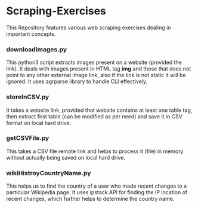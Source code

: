# Scraping-Exercises
This Repository features various web scraping exercises dealing in important concepts.

### downloadImages.py
This python3 script extracts images present on a website (provided the link). It deals with images present in HTML tag **img** and those that does not point to any other external image link, also if the link is not static it will be ignored. It uses agrparse library to handle CLI effectively.

### storeInCSV.py
It takes a website link, provided that website contains at least one table tag, then extract first table (can be modified as per need) and save it in CSV format on local hard drive.

### getCSVFile.py
This takes a CSV file remote link and helps to process it (file) in memory without actually being saved on local hard drive.

### wikiHistroyCountryName.py
This helps us to find the country of a user who made recent changes to a particular Wikipedia page. It uses ipstack API for finding the IP location of recent changes, which further helps to determine the country name.
